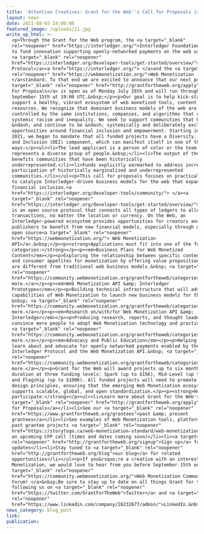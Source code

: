 ```yaml
---
title: 'Attention Creatives: Grant for the Web''s Call for Proposals is Now Open'
layout: news
date: 2021-08-03 14:00:00
featured_image: /uploads/11.jpg
write_up_html: >-
  <p>Through the Grant for the Web program, the <a target="_blank"
  rel="noopener" href="https://interledger.org/">Interledger Foundation</a> aims
  to fund innovation supporting openly-networked payments on the web using the
  <a target="_blank" rel="noopener"
  href="https://interledger.org/developer-tools/get-started/overview/">Interledger
  Protocol</a><a href="https://interledger.org/"> </a>and the <a target="_blank"
  rel="noopener" href="https://webmonetization.org/">Web Monetization
  </a>standard. To that end we are excited to announce that our next public<a
  target="_blank" rel="noopener" href="http://grantfortheweb.org/apply"> Call
  For Proposals</a> is open as of Monday July 26th and will run through
  September 15th at 19:00 UTC.&nbsp;</p><p>Our goal is to help kick-start and
  support a healthy, vibrant ecosystem of web monetized tools, content, and
  resources. We recognize that dominant business models of the web are
  controlled by the same institutions, companies, and algorithms that reinforce
  systemic racism and inequality. We seek to support communities that have
  &ndash; and continue to be &ndash; systemically and deliberately excluded from
  opportunities around financial inclusion and empowerment. Starting in&nbsp;
  2021, we began to mandate that all funded projects have a Diversity, Equity
  and Inclusion (DEI) component, which can manifest itself in one of three&nbsp;
  ways:</p><ul><li>The lead applicant is a person of color or the team
  represents a diverse group of people.&nbsp;</li><li>The output of the team
  benefits communities that have been historically
  underrepresented.</li><li>Funds explicitly earmarked to address increasing
  participation of historically marginalized and underrepresented
  communities.</li></ul><p>This call for proposals focuses on practical activity
  to catalyze Interledger-driven business models for the web that expand
  financial inclusion.<a
  href="https://interledger.org/developer-tools/community/"> </a><a
  target="_blank" rel="noopener"
  href="https://interledger.org/developer-tools/get-started/overview/">Interledger</a>
  is an open source protocol that connects all types of ledgers to allow simple
  transactions, no matter the location or currency. On the Web, an
  Interledger-powered ecosystem provides opportunities for creators and
  publishers to benefit from new financial models, especially through using the
  open source<a target="_blank" rel="noopener"
  href="https://webmonetization.org/"> Web Monetization
  API</a>.&nbsp;</p><p><strong>Applications must fit into one of the following
  categories:</strong></p><p><em>Business Plans for Web Monetized
  Content</em></p><p>Exploring the relationship between specific content types
  and consumer appetites for monetization by offering value propositions that
  are different from traditional web business models.&nbsp; <a target="_blank"
  rel="noopener"
  href="https://community.webmonetization.org/grantfortheweb/categories-for-the-july-2021-cfp-39fe">Read
  more.</a></p><p><em>Web Monetization API &amp; Interledger
  Prototypes</em></p><p>Building technical infrastructure that will advance the
  capabilities of Web Monetization to launch new business models for the web.
  &nbsp; <a target="_blank" rel="noopener"
  href="https://community.webmonetization.org/grantfortheweb/categories-for-the-july-2021-cfp-39fe">Read
  more.</a></p><p><em>Research on/with/for Web Monetization API &amp;
  Interledger</em></p><p>Producing research, reports, and thought leadership to
  convince more people to adopt Web Monetization technology and practices.&nbsp;
  <a target="_blank" rel="noopener"
  href="https://community.webmonetization.org/grantfortheweb/categories-for-the-july-2021-cfp-39fe">Read
  more.</a></p><p><em>Advocacy and Public Education</em></p><p>Helping others
  learn about and advocate for openly networked payments enabled by the
  Interledger Protocol and the Web Monetization API.&nbsp; <a target="_blank"
  rel="noopener"
  href="https://community.webmonetization.org/grantfortheweb/categories-for-the-july-2021-cfp-39fe">Read
  more.</a></p><p>Grant for the Web will award projects up to six months in
  duration at three funding levels: Spark (up to $15K), Mid-Level (up to $50K),
  and Flagship (up to $100K). All funded projects will need to promote good web
  design principles, ensuring that the emerging Web Monetization ecosystem
  supports scalable, global, and open standardization.</p><p><strong>How to
  participate:</strong></p><ul><li>Learn more about Grant for the Web's public<a
  target="_blank" rel="noopener" href="http://grantfortheweb.org/apply"> Call
  for Proposals</a></li><li>See our <a target="_blank" rel="noopener"
  href="https://www.grantfortheweb.org/grantees">past &amp; present
  grantees</a></li><li>See examples of Web Monetization tools, platforms and
  past grantee projects <a target="_blank" rel="noopener"
  href="https://storytogo.ca/web-monetization-standard/web-monetization-resource-library/">here</a></li><li>Join
  an upcoming CFP call (times and dates coming soon)</li><li><a target="_blank"
  rel="noopener" href="http://grantfortheweb.org/signup">Sign up</a> for email
  updates</li><li>Stay tuned to <a target="_blank" rel="noopener"
  href="http://grantfortheweb.org/blog">our blog</a> for related
  opportunities</li></ul><p>If you&rsquo;re a creative with an interest in Web
  Monetization, we would love to hear from you before September 15th on our <a
  target="_blank" rel="noopener"
  href="https://community.webmonetization.org/">Web Monetization Community
  Forum! </a>&nbsp;Be sure to stay up to date on all things Grant for the Web by
  following us on <a target="_blank" rel="noopener"
  href="https://twitter.com/GrantForTheWeb">Twitter</a> and <a target="_blank"
  rel="noopener"
  href="https://www.linkedin.com/company/26232677/admin/">LinkedIn.&nbsp;</a></p>
news_category: blog_post
link:
publication:
---
```


